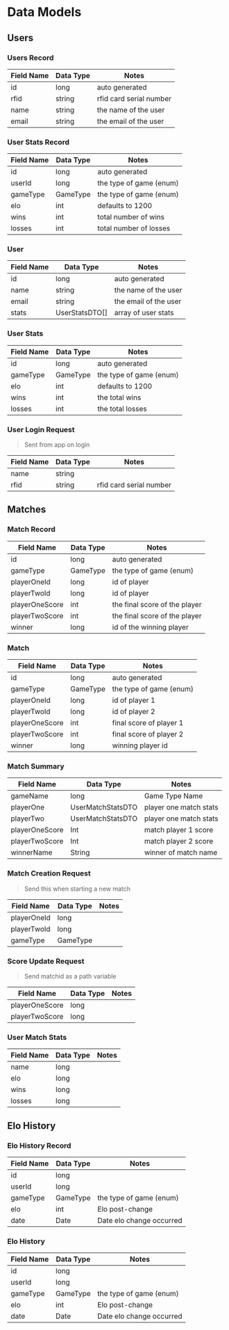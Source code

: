 # Data Models

## Users ##

### Users Record 
| Field Name | Data Type | Notes                   |
|------------|-----------|-------------------------|
| id         | long      | auto generated          |
| rfid       | string    | rfid card serial number |
| name       | string    | the name of the user    |
| email      | string    | the email of the user   |

### User Stats Record
| Field Name | Data Type | Notes                   |
|------------|-----------|-------------------------|
| id         | long      | auto generated          |
| userId     | long      | the type of game (enum) |
| gameType   | GameType  | the type of game (enum) |
| elo        | int       | defaults to 1200        |
| wins       | int       | total number of wins    |
| losses     | int       | total number of losses  |

### User
| Field Name | Data Type      | Notes                   |
|------------|----------------|-------------------------|
| id         | long           | auto generated          |
| name       | string         | the name of the user    |
| email      | string         | the email of the user   |
| stats      | UserStatsDTO[] | array of user stats     |

### User Stats
| Field Name | Data Type | Notes                   |
|------------|-----------|-------------------------|
| id         | long      | auto generated          |
| gameType   | GameType  | the type of game (enum) |
| elo        | int       | defaults to 1200        |
| wins       | int       | the total wins          |
| losses     | int       | the total losses        |

### User Login Request
> Sent from app on login

| Field Name | Data Type | Notes                   |
|------------|-----------|-------------------------|
| name       | string    |                         |
| rfid       | string    | rfid card serial number |

## Matches ###

### Match Record
| Field Name     | Data Type | Notes                         |
|----------------|-----------|-------------------------------|
| id             | long      | auto generated                |
| gameType       | GameType  | the type of game (enum)       |
| playerOneId    | long      | id of player                  |
| playerTwoId    | long      | id of player                  |
| playerOneScore | int       | the final score of the player |
| playerTwoScore | int       | the final score of the player |
| winner         | long      | id of the winning player      |

### Match
| Field Name     | Data Type | Notes                   |
|----------------|-----------|-------------------------|
| id             | long      | auto generated          |
| gameType       | GameType  | the type of game (enum) |
| playerOneId    | long      | id of player 1          |
| playerTwoId    | long      | id of player 2          |
| playerOneScore | int       | final score of player 1 |
| playerTwoScore | int       | final score of player 2 |
| winner         | long      | winning player id       |

### Match Summary
| Field Name     | Data Type | Notes                          |
|----------------|-------------------|------------------------|
| gameName       | long      		 | Game Type Name         |
| playerOne      | UserMatchStatsDTO | player one match stats |
| playerTwo      | UserMatchStatsDTO | player one match stats |
| playerOneScore | Int               | match player 1 score   |
| playerTwoScore | Int               | match player 2 score   |
| winnerName     | String            | winner of match name   |

### Match Creation Request
> Send this when starting a new match

| Field Name     | Data Type | Notes                    |
|----------------|-----------|--------------------------|
| playerOneId    | long      |                          |
| playerTwoId    | long      |                          |
| gameType       | GameType  |                          |

### Score Update Request
> Send matchid as a path variable

| Field Name     | Data Type | Notes                    |
|----------------|-----------|--------------------------|
| playerOneScore | long      |                          |
| playerTwoScore | long      |                          |

### User Match Stats
 Field Name      | Data Type | Notes                    |
|----------------|-----------|--------------------------|
| name           | long      |                          |
| elo            | long      |                          |
| wins           | long      |                          |
| losses         | long      |                          |

## Elo History ##

### Elo History Record
| Field Name | Data Type | Notes                    |
|------------|-----------|--------------------------|
| id         | long      |                          |
| userId     | long      |                          |
| gameType   | GameType  | the type of game (enum)  |
| elo        | int       | Elo post-change          |
| date       | Date      | Date elo change occurred |

### Elo History
| Field Name | Data Type | Notes                    |
|------------|-----------|--------------------------|
| id         | long      |                          |
| userId     | long      |                          |
| gameType   | GameType  | the type of game (enum)  |
| elo        | int       | Elo post-change          |
| date       | Date      | Date elo change occurred |
